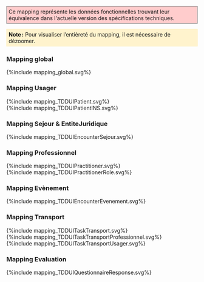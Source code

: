 <p style="background-color: #ffcccc; border:1px solid grey; padding: 5px; max-width: 790px;">
Ce mapping représente les données fonctionnelles trouvant leur équivalence dans l'actuelle version des spécifications techniques.
</p>

<p style="background-color: #fff3cd; border:1px solid #ffeeba; padding: 5px; max-width: 790px;">
<strong>Note :</strong> Pour visualiser l’entièreté du mapping, il est nécessaire de dézoomer.
</p>

### Mapping global

<div>{%include mapping_global.svg%}</div>

### Mapping Usager

<div>{%include mapping_TDDUIPatient.svg%}</div>
<div>{%include mapping_TDDUIPatientINS.svg%}</div>

### Mapping Sejour & EntiteJuridique

<div>{%include mapping_TDDUIEncounterSejour.svg%}</div>

### Mapping Professionnel

<div>{%include mapping_TDDUIPractitioner.svg%}</div>
<div>{%include mapping_TDDUIPractitionerRole.svg%}</div>

### Mapping Evènement

<div>{%include mapping_TDDUIEncounterEvenement.svg%}</div>

### Mapping Transport

<div>{%include mapping_TDDUITaskTransport.svg%}</div>
<div>{%include mapping_TDDUITaskTransportProfessionnel.svg%}</div>
<div>{%include mapping_TDDUITaskTransportUsager.svg%}</div>

### Mapping Evaluation

<div>{%include mapping_TDDUIQuestionnaireResponse.svg%}</div>
